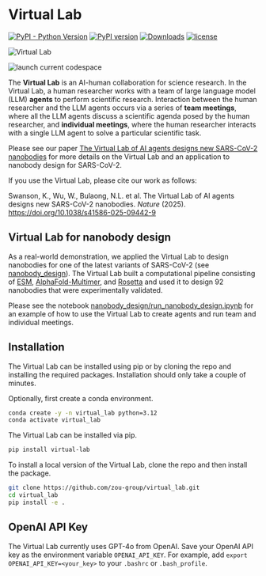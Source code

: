 # Virtual Lab

[![PyPI - Python Version](https://img.shields.io/pypi/pyversions/virtual-lab)](https://badge.fury.io/py/virtual-lab)
[![PyPI version](https://badge.fury.io/py/virtual-lab.svg)](https://badge.fury.io/py/virtual-lab)
[![Downloads](https://pepy.tech/badge/virtual-lab)](https://pepy.tech/project/virtual-lab)
[![license](https://img.shields.io/github/license/zou-group/virtual-lab.svg)](https://github.com/zou-group/virtual-lab/blob/main/LICENSE.txt)

![Virtual Lab](images/virtual_lab_architecture.png)

![launch current codespace](https://codespaces.new/simonw/codespaces?quickstart=1)

The **Virtual Lab** is an AI-human collaboration for science research. In the Virtual Lab, a human researcher works with a team of large language model (LLM) **agents** to perform scientific research. Interaction between the human researcher and the LLM agents occurs via a series of **team meetings**, where all the LLM agents discuss a scientific agenda posed by the human researcher, and **individual meetings**, where the human researcher interacts with a single LLM agent to solve a particular scientific task.

Please see our paper [The Virtual Lab of AI agents designs new SARS-CoV-2 nanobodies](https://www.nature.com/articles/s41586-025-09442-9) for more details on the Virtual Lab and an application to nanobody design for SARS-CoV-2.

If you use the Virtual Lab, please cite our work as follows:

Swanson, K., Wu, W., Bulaong, N.L. et al. The Virtual Lab of AI agents designs new SARS-CoV-2 nanobodies. *Nature* (2025). https://doi.org/10.1038/s41586-025-09442-9


## Virtual Lab for nanobody design

As a real-world demonstration, we applied the Virtual Lab to design nanobodies for one of the latest variants of SARS-CoV-2 (see [nanobody_design](https://github.com/zou-group/virtual-lab/tree/main/nanobody_design)). The Virtual Lab built a computational pipeline consisting of [ESM](https://www.science.org/doi/10.1126/science.ade2574), [AlphaFold-Multimer](https://www.biorxiv.org/content/10.1101/2021.10.04.463034v2), and [Rosetta](https://rosettacommons.org/software/) and used it to design 92 nanobodies that were experimentally validated.

Please see the notebook [nanobody_design/run_nanobody_design.ipynb](https://github.com/zou-group/virtual-lab/blob/main/nanobody_design/run_nanobody_design.ipynb) for an example of how to use the Virtual Lab to create agents and run team and individual meetings.


## Installation

The Virtual Lab can be installed using pip or by cloning the repo and installing the required packages. Installation should only take a couple of minutes.

Optionally, first create a conda environment.

```bash
conda create -y -n virtual_lab python=3.12
conda activate virtual_lab
```

The Virtual Lab can be installed via pip.

```bash
pip install virtual-lab
```

To install a local version of the Virtual Lab, clone the repo and then install the package.

```bash
git clone https://github.com/zou-group/virtual_lab.git
cd virtual_lab
pip install -e .
```


## OpenAI API Key

The Virtual Lab currently uses GPT-4o from OpenAI. Save your OpenAI API key as the environment variable `OPENAI_API_KEY`. For example, add `export OPENAI_API_KEY=<your_key>` to your `.bashrc` or `.bash_profile`.
